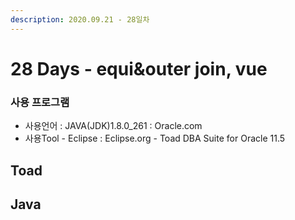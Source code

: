 ```yaml
---
description: 2020.09.21 - 28일차
---
```


# 28 Days - equi&outer join, vue

### 사용 프로그램

* 사용언어 : JAVA\(JDK\)1.8.0\_261 : Oracle.com
* 사용Tool  - Eclipse : Eclipse.org - Toad DBA Suite for Oracle 11.5

## Toad

## Java

